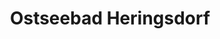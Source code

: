 ---
title: Ostseebad Heringsdorf
url: /ostseebad-heringsdorf/
latitude: 53.958
longitude: 14.166
---